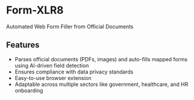 # Form-XLR8  
Automated Web Form Filler from Official Documents

## Features
- Parses official documents (PDFs, images) and auto-fills mapped forms using AI-driven field detection  
- Ensures compliance with data privacy standards  
- Easy-to-use browser extension  
- Adaptable across multiple sectors like government, healthcare, and HR onboarding
